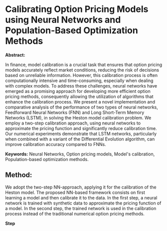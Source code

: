 # Calibrating Option Pricing Models using Neural Networks and Population-Based Optimization Methods

**Abstract:**

In finance, model calibration is a crucial task that ensures that option pricing models accurately reflect market conditions, reducing the risk of decisions based on unreliable information. However, this calibration process is often computationally intensive and time-consuming, especially when dealing with complex models.
To address these challenges, neural networks have emerged as a promising approach for developing more efficient option pricing methods, consequently allowing the utilization of algorithms that enhance the calibration process.
We present a novel implementation and comparative analysis of the performance of two types of neural networks, Feedforward Neural Networks (FNN) and Long Short-Term Memory Networks (LSTM), in solving the Heston model calibration problem. We employ a two-step calibration approach, using neural networks to approximate the pricing function and significantly reduce calibration time. Our numerical experiments demonstrate that LSTM networks, particularly when combined with a variant of the Differential Evolution algorithm, can improve calibration accuracy compared to FNNs.

**Keywords:** Neural Networks, Option pricing models, Model's calibration, Population-based optimization methods.

## **Method:**

We adopt the two-step NN-approach, applying it for the calibration of the Heston model. 
The proposed NN-based framework consists on first learning a model and then calibrate it to the data. In the first step, 
a neural network is trained with synthetic data to approximate the pricing function of a model. 
In the second step, the trained network is used in the calibration process instead of the traditional numerical option pricing methods. 

**Step**
